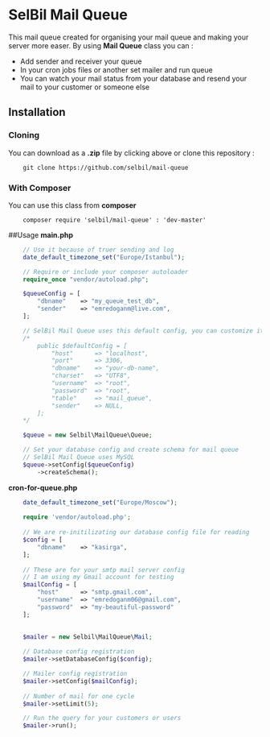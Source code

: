 # SelBil Mail Queue

This mail queue created for organising your mail queue and making your server more easer. By using **Mail Queue** class you can :
* Add sender and receiver your queue
* In your cron jobs files or another set mailer and run queue
* You can watch your mail status from your database and resend your mail to your customer or someone else

## Installation
### Cloning
You can download as a **.zip** file by clicking above or clone this repository :
```
	git clone https://github.com/selbil/mail-queue
```

### With Composer
You can use this class from __composer__
```
	composer require 'selbil/mail-queue' : 'dev-master'
```

##Usage
__main.php__
```php
	// Use it because of truer sending and log
	date_default_timezone_set("Europe/Istanbul");

	// Require or include your composer autoloader
	require_once "vendor/autoload.php";

	$queueConfig = [
		"dbname"	=> "my_queue_test_db",
		"sender"	=> "emredoganm@live.com",
	];

	// SelBil Mail Queue uses this default config, you can customize it with setConfig() function
	/*
		public $defaultConfig = [
		    "host"      => "localhost",
		    "port"      => 3306,
		    "dbname"    => "your-db-name",
		    "charset"   => "UTF8",
		    "username"  => "root",
		    "password"  => "root",
		    "table"     => "mail_queue",
		    "sender"    => NULL,
		];
	*/

	$queue = new Selbil\MailQueue\Queue;

	// Set your database config and create schema for mail queue
	// SelBil Mail Queue uses MySQL
	$queue->setConfig($queueConfig)
		->createSchema();
```

__cron-for-queue.php__
```php
	date_default_timezone_set("Europe/Moscow");
	
	require 'vendor/autoload.php';
	
	// We are re-initilizating our database config file for reading
	$config = [
		"dbname"	=> "kasirga",
	];
	
	// These are for your smtp mail server config
	// I am using my Gmail account for testing
	$mailConfig = [
		"host" 		=> "smtp.gmail.com",
		"username"	=> "emredoganm06@gmail.com",
		"password"	=> "my-beautiful-password"
	];

	
	$mailer = new Selbil\MailQueue\Mail;
	
	// Database config registration
	$mailer->setDatabaseConfig($config);

	// Mailer config registration
	$mailer->setConfig($mailConfig);
	
	// Number of mail for one cycle
	$mailer->setLimit(5);

	// Run the query for your customers or users
	$mailer->run();
```